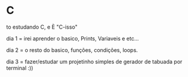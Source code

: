 # C
to estudando C, e È "C-isso"

dia 1 = irei aprender o basico, Prints, Variaveis e etc...

dia 2 = o resto do basico, funções, condições, loops.

dia 3 = fazer/estudar um projetinho simples de gerador de tabuada por terminal :))
